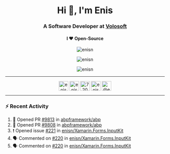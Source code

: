 <h1 align="center">Hi 👋, I'm Enis</h1>
<h3 align="center">A Software Developer at <a href="https://volosoft.com/">Volosoft</a></h3>

<h4 align="center"> I ❤ Open-Source</h4>

<p align="center"> <img src="https://komarev.com/ghpvc/?username=enisn" alt="enisn" /> </p>

<p align="center">
<img src="https://github-readme-stats.vercel.app/api/top-langs/?username=enisn&layout=compact" alt="enisn" />
</p>

<p align="center">
<img src="https://github-readme-stats.vercel.app/api?username=enisn&show_icons=true" alt="enisn" />
</p>

<hr />

<p align="center">
<a href="https://dev.to/enisn" target="blank"><img align="center" src="https://cdn.jsdelivr.net/npm/simple-icons@3.0.1/icons/dev-dot-to.svg" alt="enisn" height="30" width="30" /></a>
<a href="https://twitter.com/enisnecipoglu" target="blank"><img align="center" src="https://cdn.jsdelivr.net/npm/simple-icons@3.0.1/icons/twitter.svg" alt="enisnecipoglu" height="30" width="30" /></a>
<a href="https://stackoverflow.com/users/7200126" target="blank"><img align="center" src="https://cdn.jsdelivr.net/npm/simple-icons@3.0.1/icons/stackoverflow.svg" alt="7200126" height="30" width="30" /></a>
<a href="https://instagram.com/enisnecipoglu" target="blank"><img align="center" src="https://cdn.jsdelivr.net/npm/simple-icons@3.0.1/icons/instagram.svg" alt="enisnecipoglu" height="30" width="30" /></a>
<a href="https://medium.com/@enis.necipoglu" target="blank"><img align="center" src="https://cdn.jsdelivr.net/npm/simple-icons@3.0.1/icons/medium.svg" alt="@enis.necipoglu" height="30" width="30" /></a>
</p>

<hr />

### :zap: Recent Activity

<!--START_SECTION:activity-->
1. 💪 Opened PR [#9813](https://github.com/abpframework/abp/pull/9813) in [abpframework/abp](https://github.com/abpframework/abp)
2. 💪 Opened PR [#9808](https://github.com/abpframework/abp/pull/9808) in [abpframework/abp](https://github.com/abpframework/abp)
3. ❗️ Opened issue [#221](https://github.com/enisn/Xamarin.Forms.InputKit/issues/221) in [enisn/Xamarin.Forms.InputKit](https://github.com/enisn/Xamarin.Forms.InputKit)
4. 🗣 Commented on [#220](https://github.com/enisn/Xamarin.Forms.InputKit/issues/220) in [enisn/Xamarin.Forms.InputKit](https://github.com/enisn/Xamarin.Forms.InputKit)
5. 🗣 Commented on [#220](https://github.com/enisn/Xamarin.Forms.InputKit/issues/220) in [enisn/Xamarin.Forms.InputKit](https://github.com/enisn/Xamarin.Forms.InputKit)
<!--END_SECTION:activity-->
